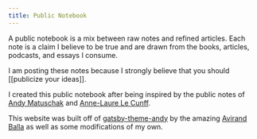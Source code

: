 ```yaml
---
title: Public Notebook
---
```


A public notebook is a mix between raw notes and refined articles. Each note is a claim I believe to be true and are drawn from the books, articles, podcasts, and essays I consume. 

I am posting these notes because I strongly believe that you should [[publicize your ideas]].

I created this public notebook after being inspired by the public notes of [Andy Matuschak](https://notes.andymatuschak.org/About_these_notes) and [Anne-Laure Le Cunff](https://www.mentalnodes.com/). 

This website was built off of [gatsby-theme-andy](https://github.com/aravindballa/gatsby-theme-andy) by the amazing [Avirand Balla](https://github.com/aravindballa) as well as some modifications of my own.